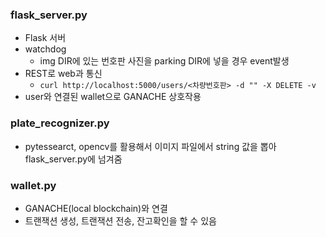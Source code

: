 
### flask_server.py
  - Flask 서버
  - watchdog
    - img DIR에 있는 번호판 사진을 parking DIR에 넣을 경우 event발생
  - REST로 web과 통신
    - `curl http://localhost:5000/users/<차량번호판> -d "" -X DELETE -v`
  - user와 연결된 wallet으로 GANACHE 상호작용

  
### plate_recognizer.py
  - pytessearct, opencv를 활용해서 이미지 파일에서 string 값을 뽑아 flask_server.py에 넘겨줌
  
### wallet.py
  - GANACHE(local blockchain)와 연결
  - 트랜잭션 생성, 트랜잭션 전송, 잔고확인을 할 수 있음
